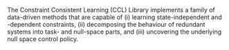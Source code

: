 The Constraint Consistent Learning (CCL) Library implements a family of data-driven methods that are capable of (i) learning state-independent and -dependent constraints, (ii) decomposing the behaviour of redundant systems into task- and null-space parts, and (iii) uncovering the underlying null space control policy.
